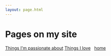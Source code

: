 ```yaml
---
layout: page.html
---
```


# Pages on my site
[Things I'm passionate about](/Passions)
[Things I love](/love)
&nbsp;
[home](/index.html)
